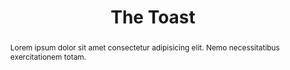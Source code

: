 ---
title: 'The Toast'
altTitle: 'The Toast'
url: '/cafes/the-toast/'
abstract: 'Lorem ipsum dolor sit amet consectetur adipisicing elit. Nemo necessitatibus exercitationem totam.'
rating: 4.86
type: 'cafe'
locationId: 'tynemouth'
amenities:
  - title: 'Speciality Coffee'
    unique: true
  - title: 'Unique Decor'
    unique: true
  - title: 'Catering'
openingsTimes:
  - day: 'Monday'
    from: '9:00'
    to: '16:00'
  - day: 'Tuesday'
    from: '9:00'
    to: '16:00'
  - day: 'Wednesday'
    from: '9:00'
    to: '16:00'
  - day: 'Thursday'
    from: '9:00'
    to: '16:00'
  - day: 'Friday'
    from: '9:00'
    to: '16:00'
  - day: 'Saturday'
    from: '9:00'
    to: '16:00'
  - day: 'Sunday'
    from: '9:00'
    to: '16:00'
address: 'Hillgate Quay, Gateshead NE8 2BH'
images:
  thumbnail: 
    src: '/images/cafes/fallback.jpeg'
    alt: 'Cafe Fallback Image'
  gallery:
    - src: '/images/cafes/fallback.jpeg'
      alt: 'Cafe Fallback Image'
    - src: '/images/cafes/fallback.jpeg'
      alt: 'Cafe Fallback Image'
    - src: '/images/cafes/fallback.jpeg'
      alt: 'Cafe Fallback Image'
    - src: '/images/cafes/fallback.jpeg'
      alt: 'Cafe Fallback Image'
    - src: '/images/cafes/fallback.jpeg'
      alt: 'Cafe Fallback Image'
    - src: '/images/cafes/fallback.jpeg'
      alt: 'Cafe Fallback Image'
    - src: '/images/cafes/fallback.jpeg'
      alt: 'Cafe Fallback Image'
    - src: '/images/cafes/fallback.jpeg'
      alt: 'Cafe Fallback Image'
    - src: '/images/cafes/fallback.jpeg'
      alt: 'Cafe Fallback Image'
    - src: '/images/cafes/fallback.jpeg'
      alt: 'Cafe Fallback Image'
head:
  title: 'Backyard Bike Shop : Cafés : Explore Cafes and Coffee Blends Across Tyne & Wear'
  meta:
    - name: 'keywords'
      content: 'café finder, coffee shop locator, café reviews, café events, café news, speciality coffee, café blog, coffee culture'
    - name: 'robots'
      content: 'index, follow'
    - name: 'author'
      content: 'Chris Prusakiewicz with ChatGPT'
    - name: 'copyright'
      content: '© 2023 The Coffee Detectives'
---